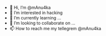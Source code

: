 - 👋 Hi, I’m @mAnu4ka
- 👀 I’m interested in hacking
- 🌱 I’m currently learning ...
- 💞️ I’m looking to collaborate on ...
- 📫 How to reach me my tellegrem @mAnu4ka

<!---
mAnu4ka/mAnu4ka is a ✨ special ✨ repository because its `README.md` (this file) appears on your GitHub profile.
You can click the Preview link to take a look at your changes.
--->
